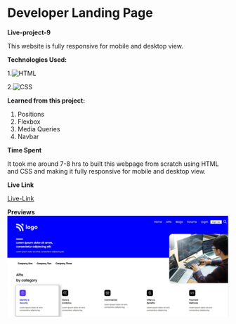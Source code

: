 # Developer Landing Page


**Live-project-9**

This website is fully responsive for mobile and desktop view.

**Technologies Used:** 


1.![HTML](https://img.shields.io/badge/-HTML5-orange)

2.![CSS](https://img.shields.io/badge/-CSS3-green)


**Learned from this project:**

1. Positions
2. Flexbox
3. Media Queries
4. Navbar

**Time Spent**

It took me around 7-8 hrs to built this webpage from scratch using HTML and CSS and making
it fully responsive for mobile and desktop view.

**Live Link**

[Live-Link](https://project-9-developerlandingpage.netlify.app/)

**Previews**
![front-view](screen-shots/front-view1.jpeg)



